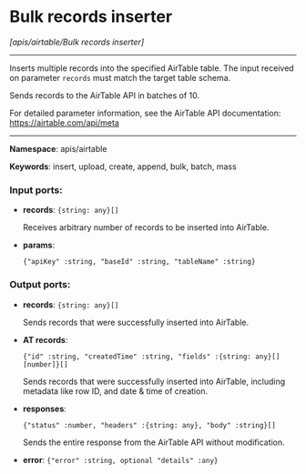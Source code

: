 # Bulk records inserter

_[apis/airtable/Bulk records inserter]_

---

Inserts multiple records into the specified AirTable table.
The input received on parameter `records` must match the target table schema.

Sends records to the AirTable API in batches of 10.

For detailed parameter information, see the AirTable API documentation:
https://airtable.com/api/meta

---

__Namespace__: apis/airtable

__Keywords__: insert, upload, create, append, bulk, batch, mass

### Input ports:

* __records__: ` {string: any}[] `

    Receives arbitrary number of records to be inserted into AirTable.


* __params__: 
    ```
    {"apiKey" :string, "baseId" :string, "tableName" :string}
    ```

### Output ports:

* __records__: ` {string: any}[] `

    Sends records that were successfully inserted into AirTable.


* __AT records__: 
    ```
    {"id" :string, "createdTime" :string, "fields" :{string: any}[][number]}[]
    ```

    Sends records that were successfully inserted into AirTable, including metadata like row ID, and date & time of creation.


* __responses__: 
    ```
    {"status" :number, "headers" :{string: any}, "body" :string}[]
    ```

    Sends the entire response from the AirTable API without modification.


* __error__: ` {"error" :string, optional "details" :any} `

